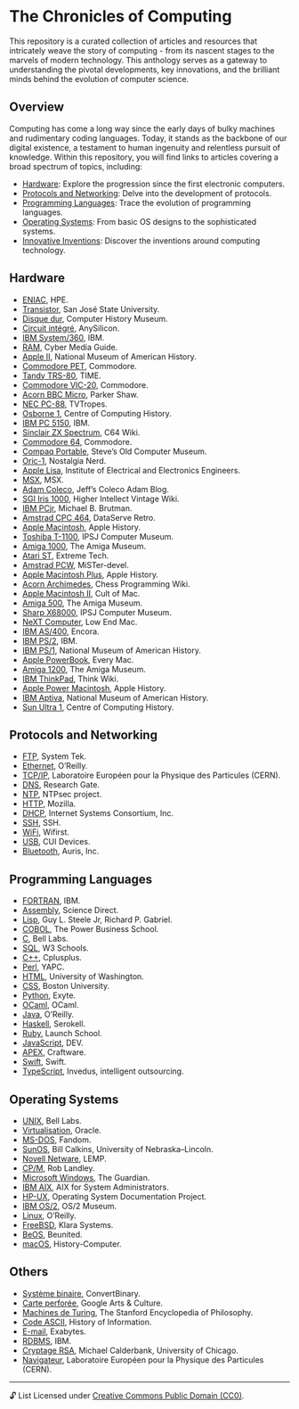 # The Chronicles of Computing

This repository is a curated collection of articles and resources that intricately weave the story of computing - from its nascent stages to the marvels of modern technology. This anthology serves as a gateway to understanding the pivotal developments, key innovations, and the brilliant minds behind the evolution of computer science.

## Overview

Computing has come a long way since the early days of bulky machines and rudimentary coding languages. Today, it stands as the backbone of our digital existence, a testament to human ingenuity and relentless pursuit of knowledge. Within this repository, you will find links to articles covering a broad spectrum of topics, including:

- [Hardware](#hardware): Explore the progression since the first electronic computers.
- [Protocols and Networking]({protocols-and-networking): Delve into the development of protocols.
- [Programming Languages](#programming-languages): Trace the evolution of programming languages.
- [Operating Systems](#operating-systems): From basic OS designs to the sophisticated systems.
- [Innovative Inventions](#innovative-inventions): Discover the inventions around computing technology.


## Hardware

- [ENIAC](https://www.hp.com/ca-en/shop/offer.aspx?p=computer-history-all-about-the-eniac), HPE.
- [Transistor](https://www.sjsu.edu/faculty/watkins/transist.htm), San José State University.
- [Disque dur](https://www.computerhistory.org/storageengine/first-commercial-hard-disk-drive-shipped/), Computer History Museum.
- [Circuit intégré](https://anysilicon.com/history-integrated-circuit/), AnySilicon.
- [IBM System/360](https://www.ibm.com/history/system-360), IBM.
- [RAM](https://hybrid.co.id/post/history-of-random-access-memory), Cyber Media Guide.
- [Apple II](https://americanhistory.si.edu/collections/nmah_334638), National Museum of American History.
- [Commodore PET](https://www.commodore.ca/commodore-products/commodore-pet-the-worlds-first-personal-computer/), Commodore.
- [Tandy TRS-80](https://time.com/3968790/tandy-trs-80-history/), TIME.
- [Commodore VIC-20](https://www.commodore.ca/commodore-products/commodore-vic-20-the-first-inexpensive-home-computer/), Commodore.
- [Acorn BBC Micro](https://parkershaw.co.uk/blog/history-of-computing-the-bbc-microcomputer), Parker Shaw.
- [NEC PC-88](https://tvtropes.org/pmwiki/pmwiki.php/Platform/PC88), TVTropes.
- [Osborne 1](https://www.computinghistory.org.uk/det/504/osborne-1/), Centre of Computing History.
- [IBM PC 5150](https://www.ibm.com/history/personal-computer), IBM.
- [Sinclair ZX Spectrum](https://www.c64-wiki.com/wiki/ZX_Spectrum), C64 Wiki.
- [Commodore 64](https://www.commodore.ca/commodore-products/commodore-64-the-best-selling-computer-in-history/), Commodore.
- [Compaq Portable](https://oldcomputers.net/compaqi.html), Steve’s Old Computer Museum.
- [Oric-1](https://www.nostalgianerd.com/oric-1-review/), Nostalgia Nerd.
- [Apple Lisa](https://spectrum.ieee.org/apple-lisa), Institute of Electrical and Electronics Engineers.
- [MSX](https://www.msx.org/wiki/What_is_MSX%3F), MSX.
- [Adam Coleco](https://www.adamcomputer.blog/about/), Jeff’s Coleco Adam Blog.
- [SGI Iris 1000](https://wiki.preterhuman.net/index.php?title=Silicon_Graphics&mobileaction=toggle_view_desktop), Higher Intellect Vintage Wiki.
- [IBM PCjr](https://www.brutman.com/PCjr/pcjr_history.html), Michael B. Brutman.
- [Amstrad CPC 464](https://www.dataserve-retro.co.uk/contents/en-uk/d16.html), DataServe Retro.
- [Apple Macintosh](https://apple-history.com/128k), Apple History.
- [Toshiba T-1100](https://museum.ipsj.or.jp/en/computer/personal/0016.html), IPSJ Computer Museum.
- [Amiga 1000](https://theamigamuseum.com/amiga-models/amiga-1000/), The Amiga Museum.
- [Atari ST](https://www.extremetech.com/gaming/293349-when-the-atari-st-was-the-future-of-computing), Extreme Tech.
- [Amstrad PCW](https://github.com/MiSTer-devel/Amstrad-PCW_MiSTer/blob/master/README.md), MiSTer-devel.
- [Apple Macintosh Plus](https://apple-history.com/plus), Apple History.
- [Acorn Archimedes](https://www.chessprogramming.org/Acorn_Archimedes), Chess Programming Wiki.
- [Apple Macintosh II](https://www.cultofmac.com/470185/tiah-macintoshii/), Cult of Mac.
- [Amiga 500](https://theamigamuseum.com/amiga-models/amiga-500/), The Amiga Museum.
- [Sharp X68000](https://museum.ipsj.or.jp/en/computer/personal/0038.html), IPSJ Computer Museum.
- [NeXT Computer](https://lowendmac.com/2014/full-circle-a-brief-history-of-next/), Low End Mac.
- [IBM AS/400](https://www.encora.com/insights/ibm-as400-historical-journey-and-future), Encora.
- [IBM PS/2](https://www.ibm.com/history/ps-2), IBM.
- [IBM PS/1](https://americanhistory.si.edu/collections/nmah_1303225), National Museum of American History.
- [Apple PowerBook](https://everymac.com/systems/apple/powerbook/index-powerbook.html), Every Mac.
- [Amiga 1200](https://theamigamuseum.com/amiga-models/amiga-1200/), The Amiga Museum.
- [IBM ThinkPad](https://www.thinkwiki.org/wiki/ThinkPad_History), Think Wiki.
- [Apple Power Macintosh](https://apple-history.com/6100), Apple History.
- [IBM Aptiva](https://americanhistory.si.edu/collections/nmah_1451182), National Museum of American History.
- [Sun Ultra 1](https://www.computinghistory.org.uk/det/11392/Sun-Ultra-1-Creator/), Centre of Computing History.


## Protocols and Networking

- [FTP](https://www.systemtek.co.uk/2023/08/navigating-through-time-the-history-and-insecurity-of-ftp/), System Tek.
- [Ethernet](https://www.oreilly.com/library/view/ethernet-the-definitive/1565926609/ch01.html), O’Reilly.
- [TCP/IP](https://cds.cern.ch/record/2855572/files/A%20Short%20History%20of%20Internet%20Protocols%20at%20CERN.pdf), Laboratoire Européen pour la Physique des Particules (CERN).
- [DNS](https://www.researchgate.net/profile/Adi-Purnama-2/publication/362698920_The_History_of_DNS/links/62fa7526eb7b135a0e39ca9a/The-History-of-DNS.pdf), Research Gate.
- [NTP](https://docs.ntpsec.org/latest/history.html), NTPsec project.
- [HTTP](https://developer.mozilla.org/en-US/docs/Web/HTTP/Basics_of_HTTP/Evolution_of_HTTP), Mozilla.
- [DHCP](https://www.isc.org/dhcphistory/), Internet Systems Consortium, Inc.
- [SSH](https://www.ssh.com/about/history/), SSH.
- [WiFi](https://www.wifirst.com/en/blog/thehistoryofwifitechnology), Wifirst.
- [USB](https://www.cuidevices.com/blog/the-history-of-usb-standards-from-1-to-usb4), CUI Devices.
- [Bluetooth](https://theauris.com/blogs/blog/the-history-of-bluetooth), Auris, Inc.


## Programming Languages

- [FORTRAN](https://www.ibm.com/history/fortran), IBM.
- [Assembly](https://www.sciencedirect.com/topics/earth-and-planetary-sciences/assembly-language), Science Direct.
- [Lisp](https://redirect.cs.umbc.edu/courses/331/resources/papers/Evolution-of-Lisp.pdf), Guy L. Steele Jr, Richard P. Gabriel.
- [COBOL](https://www.thepowermba.com/en/blog/cobol-the-legendary-programming-language-that-you-have-to-know-about), The Power Business School.
- [C](https://www.bell-labs.com/usr/dmr/www/chist.html), Bell Labs.
- [SQL](https://www.w3schools.in/sql/history), W3 Schools.
- [C++](https://cplusplus.com/info/history/), Cplusplus.
- [Perl](https://yapc.tv/history-of-perl/), YAPC.
- [HTML](https://www.washington.edu/accesscomputing/webd2/student/unit1/module3/html_history.html), University of Washington.
- [CSS](https://www.bu.edu/lernet/artemis/years/2020/projects/FinalPresentations/HTML/historyofcss.html), Boston University.
- [Python](https://exyte.com/blog/a-brief-history-of-python), Exyte.
- [OCaml](https://v2.ocaml.org/learn/history.html), OCaml.
- [Java](https://www.oreilly.com/library/view/java-the-legend/9781492048299/ch01.html), O’Reilly.
- [Haskell](https://serokell.io/blog/haskell-history), Serokell.
- [Ruby](https://launchschool.com/books/ruby/read/introduction), Launch School.
- [JavaScript](https://dev.to/dboatengx/history-of-javascript-how-it-all-began-92a), DEV.
- [APEX](https://craftware.com/history-of-apex-language-compiler/), Craftware.
- [Swift](https://www.swift.org/about/), Swift.
- [TypeScript](https://invedus.com/blog/what-is-typescript-definition-history-features-and-uses-of-typescript/), Invedus, intelligent outsourcing.


## Operating Systems

- [UNIX](https://www.bell-labs.com/usr/dmr/www/hist.html), Bell Labs.
- [Virtualisation](https://docs.oracle.com/cd/E26996_01/E18549/html/VMUSG1010.html), Oracle.
- [MS-DOS](https://dos.fandom.com/wiki/MS-DOS_Version_History), Fandom.
- [SunOS](https://cse.unl.edu/~witty/class/csce351/howto/history_of_solaris.pdf), Bill Calkins, University of Nebraska–Lincoln.
- [Novell Netware](https://lemp.io/the-history-of-novell-netware/), LEMP.
- [CP/M](https://landley.net/history/mirror/cpm/history.html), Rob Landley.
- [Microsoft Windows](https://www.theguardian.com/technology/2014/oct/02/from-windows-1-to-windows-10-29-years-of-windows-evolution), The Guardian.
- [IBM AIX](https://aix4admins.blogspot.com/2011/05/test.html), AIX for System Administrators.
- [HP-UX](https://www.operating-system.org/betriebssystem/_english/bs-hpux.htm), Operating System Documentation Project.
- [IBM OS/2](https://www.os2museum.com/wp/os2-history/os2-beginnings/), OS/2 Museum.
- [Linux](https://www.oreilly.com/library/view/running-linux-third/156592469X/ch01s02.html), O’Reilly.
- [FreeBSD](https://klarasystems.com/articles/history-of-freebsd-unix-and-bsd/), Klara Systems.
- [BeOS](https://www.beunited.org/about/index.php), Beunited.
- [macOS](https://history-computer.com/complete-history-of-mac-os/), History-Computer.


## Others

- [Système binaire](https://www.convertbinary.com/blog/binary-number-system-history/), ConvertBinary.
- [Carte perforée](https://artsandculture.google.com/story/bwWBrooyeGKPiA), Google Arts & Culture.
- [Machines de Turing](https://plato.stanford.edu/entries/turing-machine/), The Stanford Encyclopedia of Philosophy.
- [Code ASCII](https://www.historyofinformation.com/detail.php?id=803), History of Information.
- [E-mail](https://www.exabytes.cloud/blog/history-of-email/), Exabytes.
- [RDBMS](https://www.ibm.com/topics/relational-databases), IBM.
- [Cryptage RSA](https://www.math.uchicago.edu/~may/VIGRE/VIGRE2007/REUPapers/FINALAPP/Calderbank.pdf), Michael Calderbank, University of Chicago.
- [Navigateur](https://www.home.cern/science/computing/birth-web/short-history-web), Laboratoire Européen pour la Physique des Particules (CERN).



---

🔓 List Licensed under [Creative Commons Public Domain (CC0)](LICENSE).


